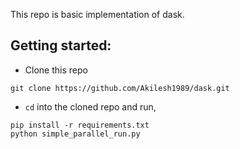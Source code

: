 This repo is basic implementation of dask.

## Getting started:
- Clone this repo
```
git clone https://github.com/Akilesh1989/dask.git
```
- `cd` into the cloned repo and run,
```
pip install -r requirements.txt
python simple_parallel_run.py
```
